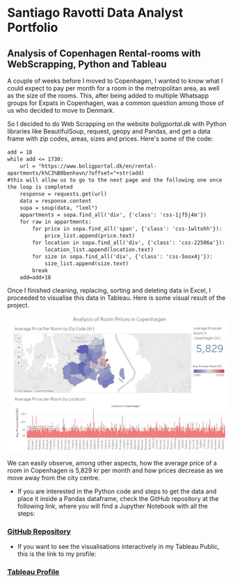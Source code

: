# Santiago Ravotti Data Analyst Portfolio

## Analysis of Copenhagen  Rental-rooms with WebScrapping, Python and Tableau

A couple of weeks before I moved to Copenhagen, I wanted to know what I could expect to pay per month for a room in the metropolitan area, as well as the size of the rooms. This, after being added to multiple Whatsapp groups for Expats in Copenhagen, was a common question among those of us who decided to move to Denmark. 

So I decided to do Web Scrapping on the website *boligportal.dk* with Python libraries like BeautifulSoup, request, geopy and Pandas, and get a data frame with zip codes, areas, sizes and prices. Here's some of the code:

```
add = 18
while add <= 1730:
    url = "https://www.boligportal.dk/en/rental-apartments/k%C3%B8benhavn/?offset="+str(add)
#this will allow us to go to the next page and the following one once the loop is completed
    response = requests.get(url)
    data = response.content
    sopa = soup(data, "lxml")
    appartments = sopa.find_all('div', {'class': 'css-1jf5j4m'})
    for raw in appartments:
        for price in sopa.find_all('span', {'class': 'css-1wltohh'}):
            price_list.append(price.text)
        for location in sopa.find_all('div', {'class': 'css-22506a'}):
            location_list.append(location.text)
        for size in sopa.find_all('div', {'class': 'css-5oox4j'}):
            size_list.append(size.text)
        break
    add=add+18
```

Once I finished cleaning, replacing, sorting and deleting data in Excel, I proceeded to visualise this data in Tableau. Here is some visual result of the project.

![First Image](https://github.com/SantiagoRavotti/Copenhagen-Apartments-Analysis/blob/main/Analysis%20of%20Room%20Prices%20Copenhagen.JPG)

We can easily observe, among other aspects, how the average price of a room in Copenhagen is 5,829 kr per month and how prices decrease as we move away from the city centre. 

 - If you are interested in the Python code and steps to get the data and place it inside a Pandas dataframe, check the GitHub repository at the following link, where you will find a Jupyther Notebook with all the steps:

### [GitHub Repository](https://github.com/SantiagoRavotti/Copenhagen-Apartments-Analysis)

 - If you want to see the visualisations interactively in my Tableau Public, this is the link to my profile: 

### [Tableau Profile](https://public.tableau.com/app/profile/luis.santiago.ravotti)
